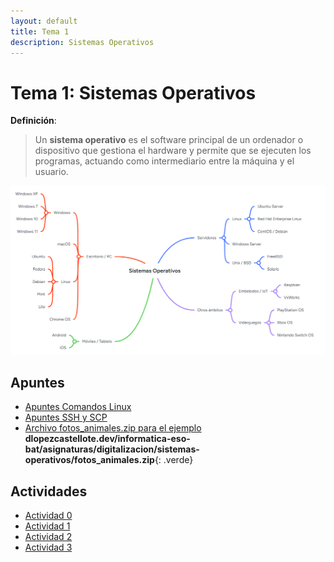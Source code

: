 ```yaml
---
layout: default
title: Tema 1
description: Sistemas Operativos
---
```


# Tema 1: Sistemas Operativos

**Definición**:
> Un **sistema operativo** es el software principal de un ordenador o dispositivo que gestiona el hardware y permite que se ejecuten los programas, actuando como intermediario entre la máquina y el usuario.

![Mapa mental Sistemas Operativos](./mapa_mental_sistemas_operativos.png)

## Apuntes

- [Apuntes Comandos Linux](./apuntes_comandos)
- [Apuntes SSH y SCP](./apuntes_ssh_scp)
- [Archivo fotos_animales.zip para el ejemplo](./fotos_animales.zip) **dlopezcastellote.dev/informatica-eso-bat/asignaturas/digitalizacion/sistemas-operativos/fotos_animales.zip**{: .verde}

## Actividades

- [Actividad 0](./actividad0/)
- [Actividad 1](./actividad1/)
- [Actividad 2](./actividad2/)
- [Actividad 3](./actividad3/)